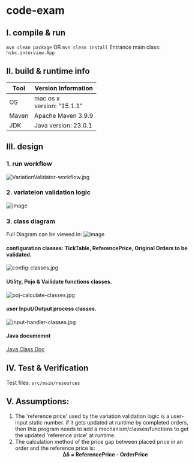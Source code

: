 # code-exam
## I. compile & run
``` mvn clean package ``` OR
``` mvn clean install ```
Entrance main class:
```hsbc.interview.App```
## II. build & runtime info
| Tool  | Version Information            |
|-------|--------------------------------|
| OS    | mac os x<br/>version: "15.1.1" |
| Maven | Apache Maven 3.9.9             |
| JDK   | Java version: 23.0.1           |

## III. design
### 1. run workflow
![VariationValidator-workflow.jpg](./VariationValidator-workflow.jpg)
### 2. variateion validation logic
![image](./variation-logic.jpg)
### 3. class diagram
Full Diagram can be viewed in:
![image](./VariationValidator-Class-Daigram.jpg)
#### configuration classes: TickTable, ReferencePrice, Original Orders to be validated.
![config-classes.jpg](./config-classes.jpg)
#### Utility, Pojo & Vailidate functions classes.
![poj-calculate-classes.jpg](./poj-calculate-classes.jpg)
#### user Input/Output process classes.
![input-handler-classes.jpg](./input-handler-classes.jpg)
#### Java documemnt
[Java Class Doc](./docs/allclasses-index.html)
## IV. Test & Verification
Test files:
``` src/main/resources ```
## V. Assumptions:
1. The 'reference price' used by the variation validation logic is a user-input static number.
        if it gets updated at runtime by completed orders, 
        then this program needs to add a mechanism/classes/functions to get the updated 'reference price' at runtime.
2. The calculation method of the price gap between placed price in an order and the reference price is: 
**<center>**Δδ = ReferencePrice - OrderPrice**</center>**
